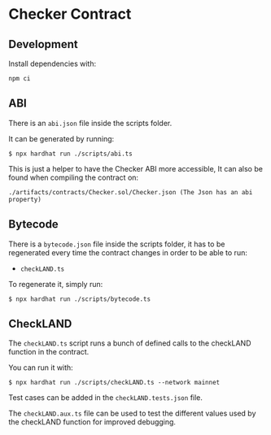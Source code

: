 # Checker Contract

## Development

Install dependencies with:

```
npm ci
```

## ABI

There is an `abi.json` file inside the scripts folder.

It can be generated by running:

```
$ npx hardhat run ./scripts/abi.ts
```

This is just a helper to have the Checker ABI more accessible, It can also be found when compiling the contract on:

```
./artifacts/contracts/Checker.sol/Checker.json (The Json has an abi property)
```

## Bytecode

There is a `bytecode.json` file inside the scripts folder, it has to be regenerated every time the contract changes in order to be able to run:

- `checkLAND.ts`

To regenerate it, simply run:

```
$ npx hardhat run ./scripts/bytecode.ts
```

## CheckLAND

The `checkLAND.ts` script runs a bunch of defined calls to the checkLAND function in the contract.

You can run it with:

```
$ npx hardhat run ./scripts/checkLAND.ts --network mainnet
```

Test cases can be added in the `checkLAND.tests.json` file.

The `checkLAND.aux.ts` file can be used to test the different values used by the checkLAND function for improved debugging.
